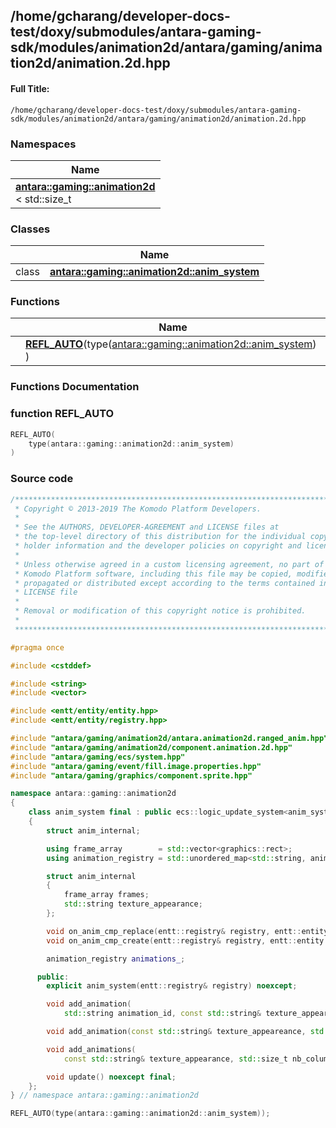 

## /home/gcharang/developer-docs-test/doxy/submodules/antara-gaming-sdk/modules/animation2d/antara/gaming/animation2d/animation.2d.hpp

#### Full Title:
```
/home/gcharang/developer-docs-test/doxy/submodules/antara-gaming-sdk/modules/animation2d/antara/gaming/animation2d/animation.2d.hpp
```







### Namespaces

| Name           |
| -------------- |
| **[antara::gaming::animation2d](Namespaces/namespaceantara_1_1gaming_1_1animation2d.md)** <br>< std::size_t  |

### Classes

|                | Name           |
| -------------- | -------------- |
| class | **[antara::gaming::animation2d::anim_system](Classes/classantara_1_1gaming_1_1animation2d_1_1anim__system.md)**  |


### Functions

|                | Name           |
| -------------- | -------------- |
|  | **[REFL_AUTO](Files/animation_82d_8hpp.md#function-refl_auto)**(type([antara::gaming::animation2d::anim_system](Classes/classantara_1_1gaming_1_1animation2d_1_1anim__system.md)) )  |








### Functions Documentation

### function REFL_AUTO

```cpp
REFL_AUTO(
    type(antara::gaming::animation2d::anim_system) 
)
```

































### Source code

```cpp
/******************************************************************************
 * Copyright © 2013-2019 The Komodo Platform Developers.                      *
 *                                                                            *
 * See the AUTHORS, DEVELOPER-AGREEMENT and LICENSE files at                  *
 * the top-level directory of this distribution for the individual copyright  *
 * holder information and the developer policies on copyright and licensing.  *
 *                                                                            *
 * Unless otherwise agreed in a custom licensing agreement, no part of the    *
 * Komodo Platform software, including this file may be copied, modified,     *
 * propagated or distributed except according to the terms contained in the   *
 * LICENSE file                                                               *
 *                                                                            *
 * Removal or modification of this copyright notice is prohibited.            *
 *                                                                            *
 ******************************************************************************/

#pragma once

#include <cstddef> 

#include <string> 
#include <vector> 

#include <entt/entity/entity.hpp>   
#include <entt/entity/registry.hpp> 

#include "antara/gaming/animation2d/antara.animation2d.ranged_anim.hpp" 
#include "antara/gaming/animation2d/component.animation.2d.hpp"         
#include "antara/gaming/ecs/system.hpp"                                 
#include "antara/gaming/event/fill.image.properties.hpp"                
#include "antara/gaming/graphics/component.sprite.hpp"                  

namespace antara::gaming::animation2d
{
    class anim_system final : public ecs::logic_update_system<anim_system>
    {
        struct anim_internal;

        using frame_array        = std::vector<graphics::rect>;
        using animation_registry = std::unordered_map<std::string, anim_internal>;

        struct anim_internal
        {
            frame_array frames;
            std::string texture_appearance;
        };

        void on_anim_cmp_replace(entt::registry& registry, entt::entity entity) noexcept;
        void on_anim_cmp_create(entt::registry& registry, entt::entity entity) noexcept;

        animation_registry animations_;

      public:
        explicit anim_system(entt::registry& registry) noexcept;

        void add_animation(
            std::string animation_id, const std::string& texture_appeareance, std::size_t nb_columns, std::size_t nb_lines, std::size_t nb_anims) noexcept;

        void add_animation(const std::string& texture_appeareance, std::size_t nb_columns, std::size_t nb_lines, const ranged_anim& ranged_animation) noexcept;

        void add_animations(
            const std::string& texture_appearance, std::size_t nb_columns, std::size_t nb_lines, const ranged_anim_array& ranged_animations) noexcept;

        void update() noexcept final;
    };
} // namespace antara::gaming::animation2d

REFL_AUTO(type(antara::gaming::animation2d::anim_system));
```





